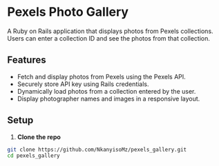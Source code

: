 # Pexels Photo Gallery

A Ruby on Rails application that displays photos from Pexels collections. Users can enter a collection ID and see the photos from that collection.

## Features

- Fetch and display photos from Pexels using the Pexels API.
- Securely store API key using Rails credentials.
- Dynamically load photos from a collection entered by the user.
- Display photographer names and images in a responsive layout.

## Setup

1. **Clone the repo**
```bash
git clone https://github.com/NkanyisoMz/pexels_gallery.git
cd pexels_gallery
